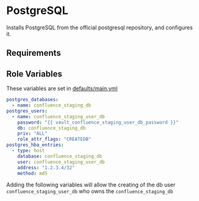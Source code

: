 PostgreSQL
=========

Installs PostgreSQL from the official postgresql repository, and configures it.


Requirements
------------



Role Variables
--------------

These variables are set in [defaults/main.yml](defaults/main.yml)

```yaml
postgres_databases:
  - name: confluence_staging_db
postgres_users:
  - name: confluence_staging_user_db
    password: "{{ vault_confluence_staging_user_db_password }}"
    db: confluence_staging_db
    priv: "ALL"
    role_attr_flags: "CREATEDB"
postgres_hba_entries:
  - type: host
    database: confluence_staging_db
    user: confluence_staging_user_db
    address: "1.2.3.4/32"
    method: md5
```

Adding the following variables will allow the creating of the db user `confluence_staging_user_db` who owns the `confluence_staging_db` 
